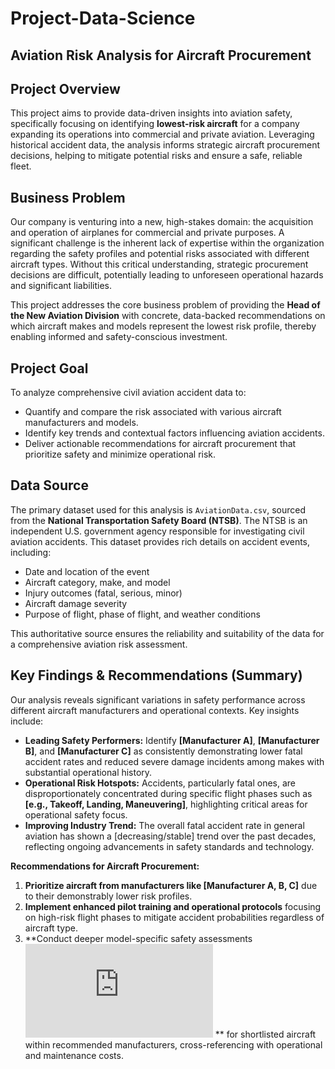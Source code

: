 # Project-Data-Science
## Aviation Risk Analysis for Aircraft Procurement

## Project Overview

This project aims to provide data-driven insights into aviation safety, specifically focusing on identifying **lowest-risk aircraft** for a company expanding its operations into commercial and private aviation. Leveraging historical accident data, the analysis informs strategic aircraft procurement decisions, helping to mitigate potential risks and ensure a safe, reliable fleet.

## Business Problem

Our company is venturing into a new, high-stakes domain: the acquisition and operation of airplanes for commercial and private purposes. A significant challenge is the inherent lack of expertise within the organization regarding the safety profiles and potential risks associated with different aircraft types. Without this critical understanding, strategic procurement decisions are difficult, potentially leading to unforeseen operational hazards and significant liabilities.

This project addresses the core business problem of providing the **Head of the New Aviation Division** with concrete, data-backed recommendations on which aircraft makes and models represent the lowest risk profile, thereby enabling informed and safety-conscious investment.

## Project Goal

To analyze comprehensive civil aviation accident data to:
* Quantify and compare the risk associated with various aircraft manufacturers and models.
* Identify key trends and contextual factors influencing aviation accidents.
* Deliver actionable recommendations for aircraft procurement that prioritize safety and minimize operational risk.

## Data Source

The primary dataset used for this analysis is `AviationData.csv`, sourced from the **National Transportation Safety Board (NTSB)**. The NTSB is an independent U.S. government agency responsible for investigating civil aviation accidents. This dataset provides rich details on accident events, including:
* Date and location of the event
* Aircraft category, make, and model
* Injury outcomes (fatal, serious, minor)
* Aircraft damage severity
* Purpose of flight, phase of flight, and weather conditions

This authoritative source ensures the reliability and suitability of the data for a comprehensive aviation risk assessment.

## Key Findings & Recommendations (Summary)


Our analysis reveals significant variations in safety performance across different aircraft manufacturers and operational contexts. Key insights include:

* **Leading Safety Performers:** Identify **[Manufacturer A]**, **[Manufacturer B]**, and **[Manufacturer C]** as consistently demonstrating lower fatal accident rates and reduced severe damage incidents among makes with substantial operational history.
* **Operational Risk Hotspots:** Accidents, particularly fatal ones, are disproportionately concentrated during specific flight phases such as **[e.g., Takeoff, Landing, Maneuvering]**, highlighting critical areas for operational safety focus.
* **Improving Industry Trend:** The overall fatal accident rate in general aviation has shown a [decreasing/stable] trend over the past decades, reflecting ongoing advancements in safety standards and technology.

**Recommendations for Aircraft Procurement:**
1.  **Prioritize aircraft from manufacturers like [Manufacturer A, B, C]** due to their demonstrably lower risk profiles.
2.  **Implement enhanced pilot training and operational protocols** focusing on high-risk flight phases to mitigate accident probabilities regardless of aircraft type.
3.  **Conduct deeper model-specific safety assessments![Safest VS Most Fatal Locations.pdf](https://github.com/user-attachments/files/20959086/Safest.VS.Most.Fatal.Locations.pdf)
** for shortlisted aircraft within recommended manufacturers, cross-referencing with operational and maintenance costs.



